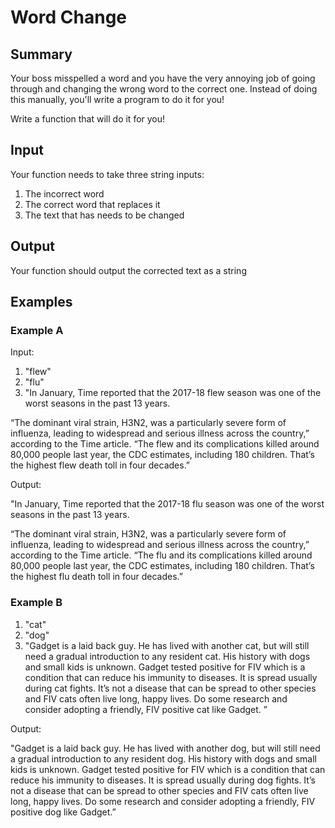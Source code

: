 # Word Change

## Summary

Your boss misspelled a word and you have the very annoying job of going through and changing the wrong word to the correct one. Instead of doing this manually, you'll write a program to do it for you!

Write a function that will do it for you!

## Input

Your function needs to take three string inputs:

1. The incorrect word
2. The correct word that replaces it
3. The text that has needs to be changed

## Output

Your function should output the corrected text as a string

## Examples

### Example A

Input:

1. "flew"
1. "flu"
1. "In January, Time reported that the 2017-18 flew season was one of the worst seasons in the past 13 years.

“The dominant viral strain, H3N2, was a particularly severe form of influenza, leading to widespread and serious illness across the country,” according to the Time article. “The flew and its complications killed around 80,000 people last year, the CDC estimates, including 180 children. That’s the highest flew death toll in four decades.”

Output:

"In January, Time reported that the 2017-18 flu season was one of the worst seasons in the past 13 years.

“The dominant viral strain, H3N2, was a particularly severe form of influenza, leading to widespread and serious illness across the country,” according to the Time article. “The flu and its complications killed around 80,000 people last year, the CDC estimates, including 180 children. That’s the highest flu death toll in four decades.”

### Example B

1. "cat"
1. "dog"
1. "Gadget is a laid back guy. He has lived with another cat, but will still need a gradual introduction to any resident cat. His history with dogs and small kids is unknown. Gadget tested positive for FIV which is a condition that can reduce his immunity to diseases. It is spread usually during cat fights. It’s not a disease that can be spread to other species and FIV cats often live long, happy lives. Do some research and consider adopting a friendly, FIV positive cat like Gadget. ”

Output:

"Gadget is a laid back guy. He has lived with another dog, but will still need a gradual introduction to any resident dog. His history with dogs and small kids is unknown. Gadget tested positive for FIV which is a condition that can reduce his immunity to diseases. It is spread usually during dog fights. It’s not a disease that can be spread to other species and FIV cats often live long, happy lives. Do some research and consider adopting a friendly, FIV positive dog like Gadget.”